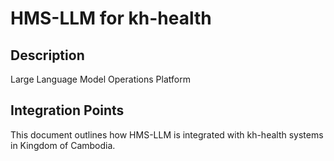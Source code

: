 # HMS-LLM for kh-health

## Description

Large Language Model Operations Platform

## Integration Points

This document outlines how HMS-LLM is integrated with kh-health systems in Kingdom of Cambodia.
